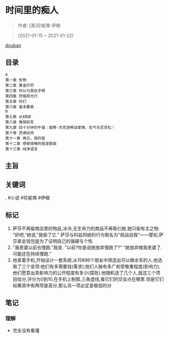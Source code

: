 # 时间里的痴人

> 作者: [美]珍妮弗·伊根

> (2021-01-15 \~ 2021-01-22)

[douban](https://book.douban.com/subject/30403403/)

## 目录
```
A
第一章 失物
第二章 黄金疗药
第三章 你以为我在乎啊
第四章 狩猎观光行
第五章 你们
第六章 基本要素
B
第七章 从A到B
第八章 推销将军
第九章 四十分钟的午餐：姬蒂·杰克逊畅谈爱情、名气与尼克松！
第十章 灵魂出窍
第十一章 再见，我的爱
第十二章 停顿很棒的摇滚歌曲
第十三章 纯净语言
```

## 主旨

## 关键词
, #小说 #珍妮弗 #伊根

## 标记

1. 萨莎不再偷商店里的物品,冰冷,无生命力的商品不再吸引她.她只偷有主之物. "好吧,"她说,"我偷了它." 萨莎与科兹将她的行为取名为"挑战自我"——譬如,萨莎拿走钱包是为了证明自己的强硬与个性.
2. "我老婆以前也慢跑."我说. "以前?你是说她放弃慢跑了?" "她放弃做我老婆了.可能还在持续慢跑."
3. 他拿着手机,开始设计一套系统,从15896个朋友中筛选出可以做水军的人.他选取了三个变项:他们有多需要钱(需求),他们人脉有多广和受敬重程度(影响力),他们愿意出卖影响力的公开程度有多少(腐败).他随机选了几个人,就这三个项目给分,评分为0到10,在手机上制图,三条虚线,看它们的交会点在哪里.但是它们如果其中有两项是高分,那么另一项必定是极低的分

## 笔记
### 理解
* 完全没有看懂
